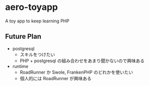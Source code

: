 # aero-toyapp
A toy app to keep learning PHP

## Future Plan
- postgresql
  - スキルをつけたい
  - PHP + postgresql の組み合わせをあまり聞かないので興味ある
- runtime
  - RoadRunner か Swole, FrankenPHP のどれかを使いたい
  - 個人的には RoadRunner が興味ある
